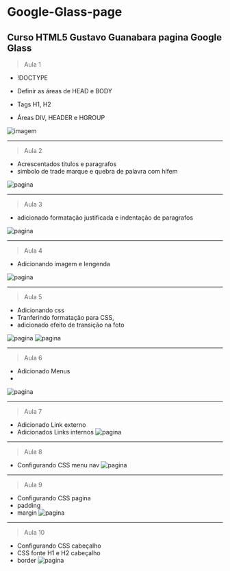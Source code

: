 # Google-Glass-page
Curso HTML5 Gustavo Guanabara pagina Google Glass
-------
>Aula 1

- !DOCTYPE

- Definir as áreas de HEAD e BODY

- Tags H1, H2

- Áreas DIV, HEADER e HGROUP

![imagem](/_interface/Index.html-Alula-1.jpg)

-------
>Aula 2

- Acrescentados titulos e paragrafos
- simbolo de trade marque e quebra de palavra com hífem

![pagina](/_interface/index.html-aula-2.png)

-------
>Aula 3

- adicionado formatação justificada e indentação de paragrafos

![pagina](/_interface/index.html-aula-3.png)

-------
>Aula 4

- Adicionando imagem e lengenda

![pagina](/_interface/index.html-aula-4.jpeg)

---
>Aula 5

- Adicionando css
- Tranferindo formatação para CSS,
- adicionado efeito de transição na foto

![pagina](/_interface/index.html-aula-5.jpeg)
![pagina](/_interface/index.html-aula-6.jpeg)

---
>Aula 6

- Adicionado Menus
- 
![pagina](/_interface/index.html-aula-7.jpeg)

---
>Aula 7

- Adicionado Link externo
- Adicionados Links internos
![pagina](/_interface/index.html-aula-8.jpeg)

---
>Aula 8

- Configurando CSS menu nav
![pagina](/_interface/index.html-aula-9.2.jpeg)

---
>Aula 9

- Configurando CSS pagina
- padding
- margin
![pagina](/_interface/index.html-aula-10.jpeg)

---
>Aula 10

- Configurando CSS cabeçalho
- CSS fonte H1 e H2 cabeçalho
- border
![pagina](/_interface/index.html-aula-11.jpeg)
